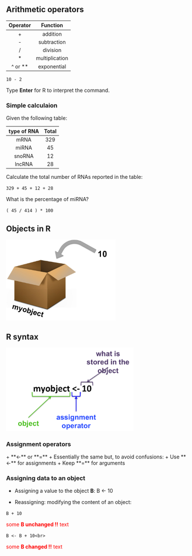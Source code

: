 <h2>Arithmetic operators</h2>

| Operator  | Function      |
|:--------: |:-------------:|
|     +     | addition      |
|     -     | subtraction   |
|     /     | division      |
|     *     | multiplication|
|  ^ or **  | exponential   |

```{r}
10 - 2
```
Type **Enter** for R to interpret the command.

<h3>Simple calculaion</h3>

Given the following table:

| type of RNA | Total   |
| :---------: |:-------:|
| mRNA        | 329     |
| miRNA       | 45      |
| snoRNA      | 12      |
| lncRNA      | 28      |


Calculate the total number of RNAs reported in the table:
```{r}
329 + 45 + 12 + 28
```
What is the percentage of miRNA?
```{r}
( 45 / 414 ) * 100
```

<h2>Objects in R</h2>

<img src="objects_box.png" alt="rstudio logo" width="300"/>

<h2>R syntax</h2>
<img src="rsyntax1.png" alt="rstudio logo" width="350"/>

<h3>Assignment operators</h3>
+ **<-** or **=**
+ Essentially the same but, to avoid confusions:
  + Use **<-** for assignments
  + Keep **=** for arguments

<h3>Assigning data to an object</h3>

* Assigning a value to the object **B**:
B <- 10

* Reassigning: modifying the content of an object:
```{r}
B + 10
```
<span style="color:red">some **B unchanged !!** text</span><br>
```{r}
B <- B + 10<br>
```
<span style="color:red">some **B changed !!** text</span><br>


